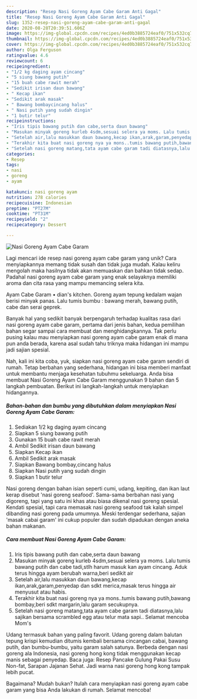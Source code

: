 ```yaml
---
description: "Resep Nasi Goreng Ayam Cabe Garam Anti Gagal"
title: "Resep Nasi Goreng Ayam Cabe Garam Anti Gagal"
slug: 1352-resep-nasi-goreng-ayam-cabe-garam-anti-gagal
date: 2020-08-28T20:39:51.606Z
image: https://img-global.cpcdn.com/recipes/4ed0b3885724eaf0/751x532cq70/nasi-goreng-ayam-cabe-garam-foto-resep-utama.jpg
thumbnail: https://img-global.cpcdn.com/recipes/4ed0b3885724eaf0/751x532cq70/nasi-goreng-ayam-cabe-garam-foto-resep-utama.jpg
cover: https://img-global.cpcdn.com/recipes/4ed0b3885724eaf0/751x532cq70/nasi-goreng-ayam-cabe-garam-foto-resep-utama.jpg
author: Olga Ferguson
ratingvalue: 4.6
reviewcount: 6
recipeingredient:
- "1/2 kg daging ayam cincang"
- "5 siung bawang putih"
- "15 buah cabe rawit merah"
- "Sedikit irisan daun bawang"
- " Kecap ikan"
- "Sedikit arak masak"
- " Bawang bombaycincang halus"
- " Nasi putih yang sudah dingin"
- "1 butir telur"
recipeinstructions:
- "Iris tipis bawang putih dan cabe,serta daun bawang"
- "Masukan minyak goreng kurleb 4sdm,sesuai selera ya moms. Lalu tumis bawang putih dan cabe tadi,stlh harum masuk kan ayam cincang. Aduk terus hingga ayam berubah warna,beri sedikit air"
- "Setelah air,lalu masukkan daun bawang,kecap ikan,arak,garam,penyedap dan sdkt merica,masak terus hingga air menyusut atau habis."
- "Terakhir kita buat nasi goreng nya ya mons..tumis bawang putih,bawang bombay,beri sdkt margarin,lalu garam secukupnya."
- "Setelah nasi goreng matang,tata ayam cabe garam tadi diatasnya,lalu sajikan bersama scrambled egg atau telur mata sapi.. Selamat mencoba Mom&#39;s"
categories:
- Resep
tags:
- nasi
- goreng
- ayam

katakunci: nasi goreng ayam 
nutrition: 278 calories
recipecuisine: Indonesian
preptime: "PT27M"
cooktime: "PT31M"
recipeyield: "2"
recipecategory: Dessert

---
```



![Nasi Goreng Ayam Cabe Garam](https://img-global.cpcdn.com/recipes/4ed0b3885724eaf0/751x532cq70/nasi-goreng-ayam-cabe-garam-foto-resep-utama.jpg)

Lagi mencari ide resep nasi goreng ayam cabe garam yang unik? Cara menyiapkannya memang tidak susah dan tidak juga mudah. Kalau keliru mengolah maka hasilnya tidak akan memuaskan dan bahkan tidak sedap. Padahal nasi goreng ayam cabe garam yang enak selayaknya memiliki aroma dan cita rasa yang mampu memancing selera kita.

Ayam Cabe Garam • dian&#39;s kitchen. Goreng ayam tepung kedalam wajan berisi minyak panas. Lalu tumis bumbu : bawang merah, bawang putih, cabe dan serai geprek.

Banyak hal yang sedikit banyak berpengaruh terhadap kualitas rasa dari nasi goreng ayam cabe garam, pertama dari jenis bahan, kedua pemilihan bahan segar sampai cara membuat dan menghidangkannya. Tak perlu pusing kalau mau menyiapkan nasi goreng ayam cabe garam enak di mana pun anda berada, karena asal sudah tahu triknya maka hidangan ini mampu jadi sajian spesial.


Nah, kali ini kita coba, yuk, siapkan nasi goreng ayam cabe garam sendiri di rumah. Tetap berbahan yang sederhana, hidangan ini bisa memberi manfaat untuk membantu menjaga kesehatan tubuhmu sekeluarga. Anda bisa membuat Nasi Goreng Ayam Cabe Garam menggunakan 9 bahan dan 5 langkah pembuatan. Berikut ini langkah-langkah untuk menyiapkan hidangannya.

<!--inarticleads1-->

##### Bahan-bahan dan bumbu yang dibutuhkan dalam menyiapkan Nasi Goreng Ayam Cabe Garam:

1. Sediakan 1/2 kg daging ayam cincang
1. Siapkan 5 siung bawang putih
1. Gunakan 15 buah cabe rawit merah
1. Ambil Sedikit irisan daun bawang
1. Siapkan  Kecap ikan
1. Ambil Sedikit arak masak
1. Siapkan  Bawang bombay,cincang halus
1. Siapkan  Nasi putih yang sudah dingin
1. Siapkan 1 butir telur


Nasi goreng dengan bahan isian seperti cumi, udang, kepiting, dan ikan laut kerap disebut &#39;nasi goreng seafood&#39;. Sama-sama berbahan nasi yang digoreng, tapi yang satu ini khas atau biasa dikenal nasi goreng spesial. Kendati spesial, tapi cara memasak nasi goreng seafood tak kalah simpel dibanding nasi goreng pada umumnya. Meski terdengar sederhana, sajian &#39;masak cabai garam&#39; ini cukup populer dan sudah dipadukan dengan aneka bahan makanan. 

<!--inarticleads2-->

##### Cara membuat Nasi Goreng Ayam Cabe Garam:

1. Iris tipis bawang putih dan cabe,serta daun bawang
1. Masukan minyak goreng kurleb 4sdm,sesuai selera ya moms. Lalu tumis bawang putih dan cabe tadi,stlh harum masuk kan ayam cincang. Aduk terus hingga ayam berubah warna,beri sedikit air
1. Setelah air,lalu masukkan daun bawang,kecap ikan,arak,garam,penyedap dan sdkt merica,masak terus hingga air menyusut atau habis.
1. Terakhir kita buat nasi goreng nya ya mons..tumis bawang putih,bawang bombay,beri sdkt margarin,lalu garam secukupnya.
1. Setelah nasi goreng matang,tata ayam cabe garam tadi diatasnya,lalu sajikan bersama scrambled egg atau telur mata sapi.. Selamat mencoba Mom&#39;s


Udang termasuk bahan yang paling favorit. Udang goreng dalam balutan tepung krispi kemudian ditumis kembali bersama cincangan cabai, bawang putih, dan bumbu-bumbu, yaitu garam salah satunya. Berbeda dengan nasi goreng ala Indonesia, nasi goreng hong kong tidak menggunakan kecap manis sebagai penyedap. Baca juga: Resep Pancake Gulung Pakai Susu Non-fat, Sarapan Jajanan Sehat. Jadi warna nasi goreng hong kong tampak lebih pucat. 

Bagaimana? Mudah bukan? Itulah cara menyiapkan nasi goreng ayam cabe garam yang bisa Anda lakukan di rumah. Selamat mencoba!
